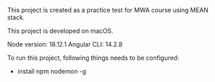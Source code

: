 This project is created as a practice test for MWA course using MEAN stack.

This project is developed on macOS.

Node version: 18.12.1
Angular CLI: 14.2.8

To run this project, following things needs to be configured:
- install npm nodemon -g

